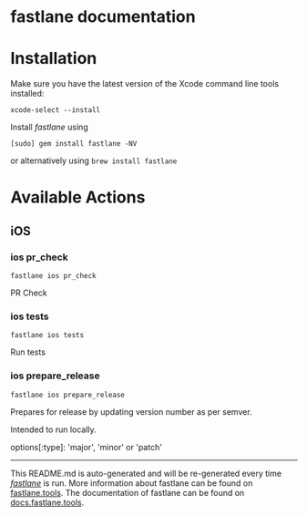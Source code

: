 fastlane documentation
================
# Installation

Make sure you have the latest version of the Xcode command line tools installed:

```
xcode-select --install
```

Install _fastlane_ using
```
[sudo] gem install fastlane -NV
```
or alternatively using `brew install fastlane`

# Available Actions
## iOS
### ios pr_check
```
fastlane ios pr_check
```
PR Check
### ios tests
```
fastlane ios tests
```
Run tests
### ios prepare_release
```
fastlane ios prepare_release
```
Prepares for release by updating version number as per semver.

Intended to run locally.

options[:type]: 'major', 'minor' or 'patch'

----

This README.md is auto-generated and will be re-generated every time [_fastlane_](https://fastlane.tools) is run.
More information about fastlane can be found on [fastlane.tools](https://fastlane.tools).
The documentation of fastlane can be found on [docs.fastlane.tools](https://docs.fastlane.tools).
